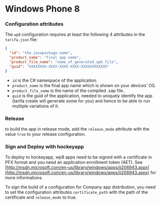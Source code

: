 # Windows Phone 8

### Configuration attributes

The `wp8` configuration requires at least the following 4 attributes in the `tarifa.json`
file:

``` json
{
  "id": "the.javapackage.name",
  "product_name": "final app name",
  "product_file_name": "name_of_generated_apk_file",
  "guid": "XXXXXXXX-XXXX-XXXX-XXXX-XXXXXXXXXXXX"
}
```

* `id` is the C# namespace of the application.
* `product_name` is the final app name which is shown on your devices' OS.
* `product_file_name` is the name of the compiled .xap file.
* `guid` is the guid of the application, needed to uniquely identify the app
(tarifa create will generate some for you) and hence to be able to run multiple
variations of it.

### Release

to build the app in release mode, add the `release_mode` attribute with the value `true` to your release configuration.

### Sign and Deploy with hockeyapp

To deploy to hockeyapp, wp8 apps need to be signed with a certificate in PFX format and you need an application enrollment token (AET).
See [http://msdn.microsoft.com/en-us/library/windows/apps/jj206943.aspx](http://msdn.microsoft.com/en-us/library/windows/apps/jj206943.aspx) for more informations.

To sign the build of a configuration for Company app distribution,
you need to set the configuration attributes `certificate_path` with the path of the certificate and `release_mode` to true.
